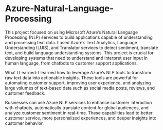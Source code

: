 # Azure-Natural-Language-Processing

This project focused on using Microsoft Azure’s Natural Language Processing (NLP) services to build applications capable of understanding and processing text data. I used Azure’s Text Analytics, Language Understanding (LUIS), and Translator services to detect sentiment, translate text, and build language understanding systems. This project is crucial for developing systems that need to understand and interpret user input in human language, from chatbots to customer support applications.

What I Learned: I learned how to leverage Azure’s NLP tools to transform raw text data into actionable insights. These tools are powerful for automating customer support, improving user experience, and analyzing large volumes of text-based data such as social media posts, reviews, and customer feedback.

Businesses can use Azure NLP services to enhance customer interaction with chatbots, automatically translate content for global audiences, and analyze customer sentiment in real-time. These capabilities lead to better customer service, more personalized experiences, and deeper insights into customer behavior.
